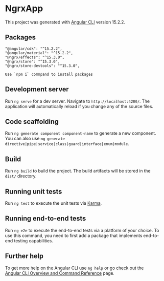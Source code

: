 # NgrxApp

This project was generated with [Angular CLI](https://github.com/angular/angular-cli) version 15.2.2.

## Packages 
    "@angular/cdk": "^15.2.2",
    "@angular/material": "^15.2.2",
    "@ngrx/effects": "^15.3.0",
    "@ngrx/store": "^15.3.0",
    "@ngrx/store-devtools": "^15.3.0",

    Use `npm i` commpand to install packages 

## Development server

Run `ng serve` for a dev server. Navigate to `http://localhost:4200/`. The application will automatically reload if you change any of the source files.

## Code scaffolding

Run `ng generate component component-name` to generate a new component. You can also use `ng generate directive|pipe|service|class|guard|interface|enum|module`.

## Build

Run `ng build` to build the project. The build artifacts will be stored in the `dist/` directory.

## Running unit tests

Run `ng test` to execute the unit tests via [Karma](https://karma-runner.github.io).

## Running end-to-end tests

Run `ng e2e` to execute the end-to-end tests via a platform of your choice. To use this command, you need to first add a package that implements end-to-end testing capabilities.

## Further help

To get more help on the Angular CLI use `ng help` or go check out the [Angular CLI Overview and Command Reference](https://angular.io/cli) page.
